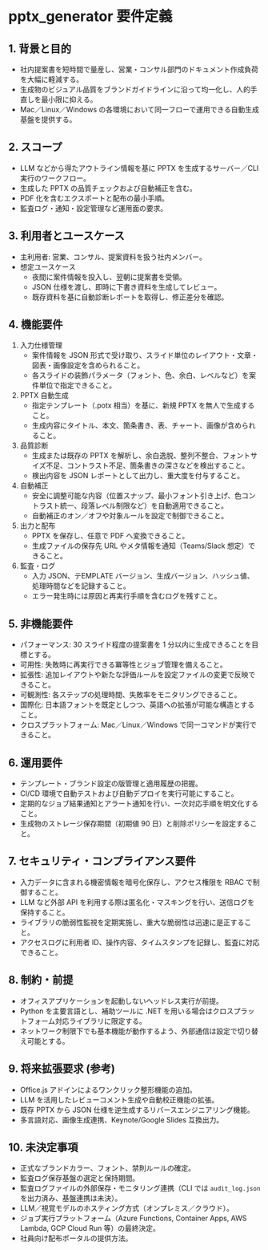 # pptx_generator 要件定義

## 1. 背景と目的
- 社内提案書を短時間で量産し、営業・コンサル部門のドキュメント作成負荷を大幅に軽減する。
- 生成物のビジュアル品質をブランドガイドラインに沿って均一化し、人的手直しを最小限に抑える。
- Mac／Linux／Windows の各環境において同一フローで運用できる自動生成基盤を提供する。

## 2. スコープ
- LLM などから得たアウトライン情報を基に PPTX を生成するサーバー／CLI 実行のワークフロー。
- 生成した PPTX の品質チェックおよび自動補正を含む。
- PDF 化を含むエクスポートと配布の最小手順。
- 監査ログ・通知・設定管理など運用面の要求。

## 3. 利用者とユースケース
- 主利用者: 営業、コンサル、提案資料を扱う社内メンバー。
- 想定ユースケース
  - 夜間に案件情報を投入し、翌朝に提案書を受領。
  - JSON 仕様を渡し、即時に下書き資料を生成してレビュー。
  - 既存資料を基に自動診断レポートを取得し、修正差分を確認。

## 4. 機能要件
1. 入力仕様管理
   - 案件情報を JSON 形式で受け取り、スライド単位のレイアウト・文章・図表・画像設定を含められること。
   - 各スライドの装飾パラメータ（フォント、色、余白、レベルなど）を案件単位で指定できること。
2. PPTX 自動生成
   - 指定テンプレート（.potx 相当）を基に、新規 PPTX を無人で生成すること。
   - 生成内容にタイトル、本文、箇条書き、表、チャート、画像が含められること。
3. 品質診断
   - 生成または既存の PPTX を解析し、余白逸脱、整列不整合、フォントサイズ不足、コントラスト不足、箇条書きの深さなどを検出すること。
   - 検出内容を JSON レポートとして出力し、重大度を付与すること。
4. 自動補正
   - 安全に調整可能な内容（位置スナップ、最小フォント引き上げ、色コントラスト統一、段落レベル制限など）を自動適用できること。
   - 自動補正のオン／オフや対象ルールを設定で制御できること。
5. 出力と配布
   - PPTX を保存し、任意で PDF へ変換できること。
   - 生成ファイルの保存先 URL やメタ情報を通知（Teams/Slack 想定）できること。
6. 監査・ログ
   - 入力 JSON、テEMPLATE バージョン、生成バージョン、ハッシュ値、処理時間などを記録すること。
   - エラー発生時には原因と再実行手順を含むログを残すこと。

## 5. 非機能要件
- パフォーマンス: 30 スライド程度の提案書を 1 分以内に生成できることを目標とする。
- 可用性: 失敗時に再実行できる冪等性とジョブ管理を備えること。
- 拡張性: 追加レイアウトや新たな評価ルールを設定ファイルの変更で反映できること。
- 可観測性: 各ステップの処理時間、失敗率をモニタリングできること。
- 国際化: 日本語フォントを既定としつつ、英語への拡張が可能な構造とすること。
- クロスプラットフォーム: Mac／Linux／Windows で同一コマンドが実行できること。

## 6. 運用要件
- テンプレート・ブランド設定の版管理と適用履歴の把握。
- CI/CD 環境で自動テストおよび自動デプロイを実行可能にすること。
- 定期的なジョブ結果通知とアラート通知を行い、一次対応手順を明文化すること。
- 生成物のストレージ保存期間（初期値 90 日）と削除ポリシーを設定すること。

## 7. セキュリティ・コンプライアンス要件
- 入力データに含まれる機密情報を暗号化保存し、アクセス権限を RBAC で制御すること。
- LLM など外部 API を利用する際は匿名化・マスキングを行い、送信ログを保持すること。
- ライブラリの脆弱性監視を定期実施し、重大な脆弱性は迅速に是正すること。
- アクセスログに利用者 ID、操作内容、タイムスタンプを記録し、監査に対応できること。

## 8. 制約・前提
- オフィスアプリケーションを起動しないヘッドレス実行が前提。
- Python を主要言語とし、補助ツールに .NET を用いる場合はクロスプラットフォーム対応ライブラリに限定する。
- ネットワーク制限下でも基本機能が動作するよう、外部通信は設定で切り替え可能とする。

## 9. 将来拡張要求 (参考)
- Office.js アドインによるワンクリック整形機能の追加。
- LLM を活用したレビューコメント生成や自動校正機能の拡張。
- 既存 PPTX から JSON 仕様を逆生成するリバースエンジニアリング機能。
- 多言語対応、画像生成連携、Keynote/Google Slides 互換出力。

## 10. 未決定事項
- 正式なブランドカラー、フォント、禁則ルールの確定。
- 監査ログ保存基盤の選定と保持期間。
- 監査ログファイルの外部保存・モニタリング連携（CLI では `audit_log.json` を出力済み、基盤連携は未決）。
- LLM／視覚モデルのホスティング方式（オンプレミス／クラウド）。
- ジョブ実行プラットフォーム（Azure Functions, Container Apps, AWS Lambda, GCP Cloud Run 等）の最終決定。
- 社員向け配布ポータルの提供方法。
